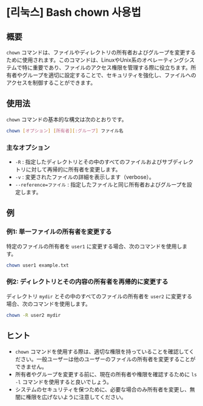 # [리눅스] Bash chown 사용법

## 概要
`chown` コマンドは、ファイルやディレクトリの所有者およびグループを変更するために使用されます。このコマンドは、LinuxやUnix系のオペレーティングシステムで特に重要であり、ファイルのアクセス権限を管理する際に役立ちます。所有者やグループを適切に設定することで、セキュリティを強化し、ファイルへのアクセスを制御することができます。

## 使用法
`chown` コマンドの基本的な構文は次のとおりです。

```bash
chown [オプション] [所有者][:グループ] ファイル名
```

### 主なオプション
- `-R` : 指定したディレクトリとその中のすべてのファイルおよびサブディレクトリに対して再帰的に所有者を変更します。
- `-v` : 変更されたファイルの詳細を表示します（verbose）。
- `--reference=ファイル` : 指定したファイルと同じ所有者およびグループを設定します。

## 例
### 例1: 単一ファイルの所有者を変更する
特定のファイルの所有者を `user1` に変更する場合、次のコマンドを使用します。

```bash
chown user1 example.txt
```

### 例2: ディレクトリとその内容の所有者を再帰的に変更する
ディレクトリ `mydir` とその中のすべてのファイルの所有者を `user2` に変更する場合、次のコマンドを使用します。

```bash
chown -R user2 mydir
```

## ヒント
- `chown` コマンドを使用する際は、適切な権限を持っていることを確認してください。一般ユーザーは他のユーザーのファイルの所有者を変更することができません。
- 所有者やグループを変更する前に、現在の所有者や権限を確認するために `ls -l` コマンドを使用すると良いでしょう。
- システムのセキュリティを保つために、必要な場合のみ所有者を変更し、無闇に権限を広げないように注意してください。